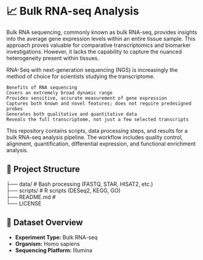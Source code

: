 # 📈 Bulk RNA-seq Analysis
Bulk RNA sequencing, commonly known as bulk RNA-seq, provides insights into the average gene expression levels within an entire tissue sample. 
This approach proves valuable for comparative transcriptomics and biomarker investigations. 
However, it lacks the capability to capture the nuanced heterogeneity present within tissues.

RNA-Seq with next-generation sequencing (NGS) is increasingly the method of choice for scientists studying the transcriptome.

    Benefits of RNA sequencing
    Covers an extremely broad dynamic range
    Provides sensitive, accurate measurement of gene expression
    Captures both known and novel features; does not require predesigned probes
    Generates both qualitative and quantitative data
    Reveals the full transcriptome, not just a few selected transcripts
    
This repository contains scripts, data processing steps, and results for a bulk RNA-seq analysis pipeline. 
The workflow includes quality control, alignment, quantification, differential expression, and functional enrichment analysis.

## 📁 Project Structure

├── data/ # Bash processing (FASTQ, STAR, HISAT2, etc.)                              
├── scripts/ # R scripts (DESeq2, KEGG, GO)                                        
├── README.md #                               
    └── LICENSE
    
## 🧬 Dataset Overview

- **Experiment Type:** Bulk RNA-seq  
- **Organism:** Homo sapiens  
- **Sequencing Platform:** Illumina
